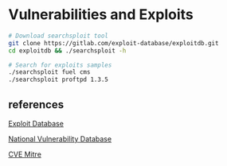 # Vulnerabilities and Exploits

```bash
# Download searchsploit tool
git clone https://gitlab.com/exploit-database/exploitdb.git
cd exploitdb && ./searchsploit -h

# Search for exploits samples
./searchsploit fuel cms
./searchsploit proftpd 1.3.5
```

## references

[Exploit Database](https://www.exploit-db.com/)

[National Vulnerability Database](https://nvd.nist.gov/vuln/search)

[CVE Mitre](https://cve.mitre.org/)
